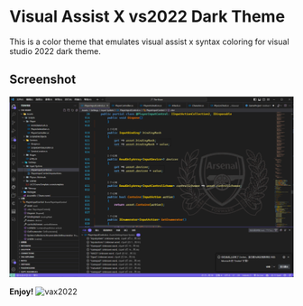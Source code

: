 # Visual Assist X vs2022 Dark Theme

This is a color theme that emulates visual assist x syntax coloring for visual studio 2022 dark theme.

## Screenshot

![screenshot](images/Screenshot1.png)

**Enjoy!**
![vax2022](https://i.imgur.com/sNualXC.png)
